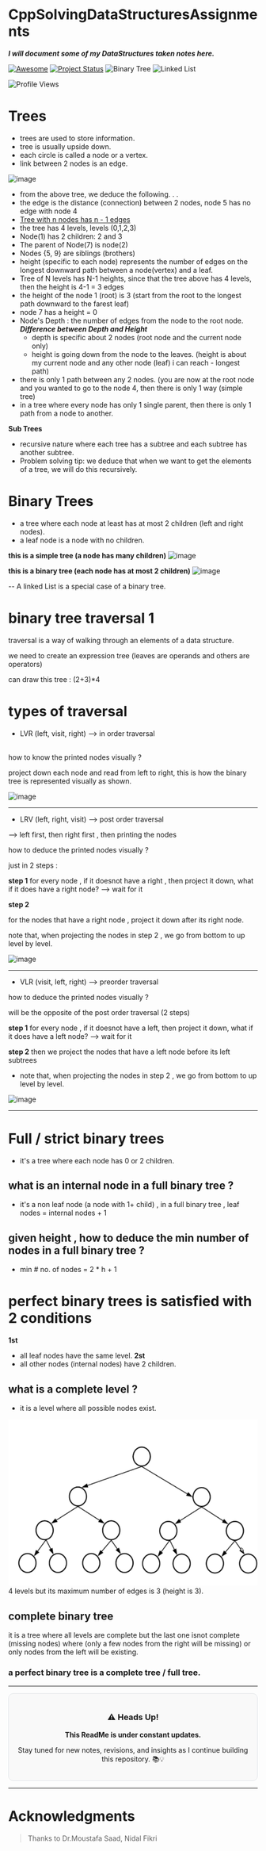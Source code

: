 # CppSolvingDataStructuresAssignments

**_I will document some of my DataStructures taken notes here._**

[![Awesome](https://cdn.rawgit.com/sindresorhus/awesome/d7305f38d29fed78fa85652e3a63e154dd8e8829/media/badge.svg)](https://github.com/sindresorhus/awesome)
[![Project Status](https://img.shields.io/badge/status-Still%20in%20Progress-yellow)](https://github.com/yourusername/mernStackMilestoneProject_ITI)
![Binary Tree](https://img.shields.io/badge/Data%20Structure-Binary%20Tree-blue)
![Linked List](https://img.shields.io/badge/Data%20Structure-Linked%20List-brightgreen)

![Profile Views](https://komarev.com/ghpvc/?username=ahmedabougabal&color=brightgreen)

# Trees

- trees are used to store information.
- tree is usually upside down.
- each circle is called a node or a vertex.
- link between 2 nodes is an edge.

![image](https://github.com/user-attachments/assets/52695b9b-7247-4b18-a50b-0f12cf44c5b0)

- from the above tree, we deduce the following. . .
- the edge is the distance (connection) between 2 nodes, node 5 has no edge with node 4
- [Tree with n nodes has n - 1 edges](https://www.cs.purdue.edu/homes/spa/courses/sa12/mod8.pdf)
- the tree has 4 levels, levels (0,1,2,3)
- Node(1) has 2 children: 2 and 3
- The parent of Node(7) is node(2)
- Nodes {5, 9} are siblings (brothers)
- height (specific to each node) represents the number of edges on the longest downward path between a node(vertex) and a leaf.
- Tree of N levels has N-1 heights, since that the tree above has 4 levels, then the height is 4-1 = 3 edges
- the height of the node 1 (root) is 3 (start from the root to the longest path downward to the farest leaf)
- node 7 has a height = 0
- Node's Depth : the number of edges from the node to the root node.
  **_Difference between Depth and Height_**
  - depth is specific about 2 nodes (root node and the current node only)
  - height is going down from the node to the leaves. (height is about my current node and any other node (leaf) i can reach - longest path)
- there is only 1 path between any 2 nodes. (you are now at the root node and you wanted to go to the node 4, then there is only 1 way (simple tree)
- in a tree where every node has only 1 single parent, then there is only 1 path from a node to another.

**Sub Trees**

- recursive nature where each tree has a subtree and each subtree has another subtree.
- Problem solving tip: we deduce that when we want to get the elements of a tree, we will do this recursively.

# Binary Trees

- a tree where each node at least has at most 2 children (left and right nodes).
- a leaf node is a node with no children.

**this is a simple tree (a node has many children)**
![image](https://github.com/user-attachments/assets/896209b1-7bba-4d07-bdcd-c1a92d3d5433)

**this is a binary tree (each node has at most 2 children)**
![image](https://github.com/user-attachments/assets/61f26fc1-cb60-4e11-9841-9947f31100fe)

-- A linked List is a special case of a binary tree.

# binary tree traversal 1

traversal is a way of walking through an elements of a data structure.

we need to create an expression tree (leaves are operands and others are operators)

can draw this tree : (2+3)\*4

# types of traversal

- LVR (left, visit, right) --> in order traversal
<br />
how to know the printed nodes visually ?
<br />

project down each node and read from left to right, this is how the binary tree is represented visually as shown.


![image](https://github.com/user-attachments/assets/8b68607a-96a2-425a-b7f7-d9367194e1f5)

---

- LRV (left, right, visit) --> post order traversal

 --> left first, then right first , then printing the nodes 

 how to deduce the printed nodes visually ? 
 
just in 2 steps : 

**step 1**
for every node , if it doesnot have a right , then project it down, what if it does have a right node? --> wait for it 

**step 2**

for the nodes that have a right node , project it down after its right node.

note that, when projecting the nodes in step 2 , we go from bottom to up level by level.

![image](https://github.com/user-attachments/assets/80d4a03b-e2d0-4145-be93-954e771f2893)

---

- VLR (visit, left, right) --> preorder traversal

 how to deduce the printed nodes visually ? 

will be the opposite of the post order traversal (2 steps)

**step 1**
for every node , if it doesnot have a left, then project it down, what if it does have a left node? --> wait for it 

**step 2**
then we project the nodes that have a left node before its left subtrees 


- note that, when projecting the nodes in step 2 , we go from bottom to up level by level.


![image](https://github.com/user-attachments/assets/83789541-068c-4e8d-b1b2-738d01c9af96)


---

# Full / strict binary trees

- it's a tree where each node has 0 or 2 children.

## what is an internal node in a full binary tree ? 
- it's a non leaf node (a node with 1+ child) , in a full binary tree , leaf nodes  = internal nodes + 1 

## given height , how to deduce the min number of nodes in a full binary tree ?
- min # no. of nodes = 2 * h + 1  

# perfect binary trees is satisfied with 2 conditions  
**1st**
- all leaf nodes have the same level. 
**2st**
- all other nodes (internal nodes) have 2 children.

## what is a complete level ? 
- it is a level where all possible nodes exist.
 
![alt text](image-1.png)
4 levels but its maximum number of edges is 3 (height is 3).


## complete binary tree
it is a tree where all levels are complete but the last one isnot complete (missing nodes) where (only a few nodes from the right will be missing) or only nodes from the left will be existing.

### a perfect binary tree is a complete tree / full tree.
---

<div align="center" style="background-color: #f9f9f9; padding: 15px; border-radius: 10px; border: 1px solid #e1e4e8;">
  <h3>⚠️ Heads Up!</h3>
  <p><strong>This ReadMe is under constant updates.</strong></p>
  <p>Stay tuned for new notes, revisions, and insights as I continue building this repository. 📚💡</p>
</div>

---

# Acknowledgments

> Thanks to Dr.Moustafa Saad, Nidal Fikri
